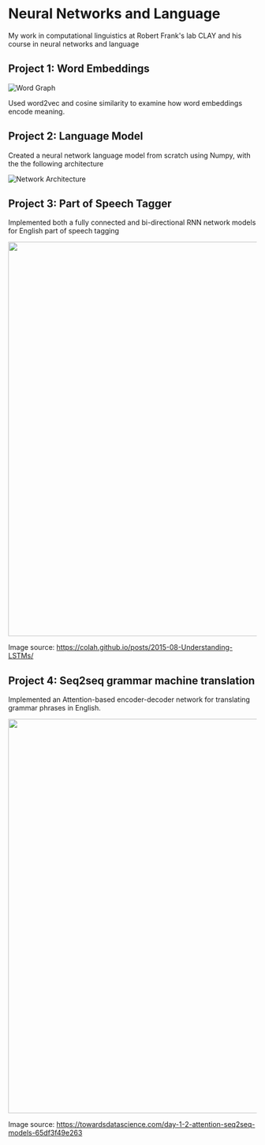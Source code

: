 # Neural Networks and Language
My work in computational linguistics at Robert Frank's lab CLAY and his course in neural networks and language

## Project 1: Word Embeddings

![Word Graph](https://cdn.discordapp.com/attachments/584925805042335756/723680405860909167/5eb47c77c184ea00018a62d0.png)

Used word2vec and cosine similarity to examine how word embeddings encode meaning.

## Project 2: Language Model

Created a neural network language model from scratch using Numpy, with the the following architecture

![Network Architecture](https://cdn.discordapp.com/attachments/584925805042335756/723681905513332757/unknown.png)

## Project 3: Part of Speech Tagger
Implemented both a fully connected and bi-directional RNN network models for English part of speech tagging

<img src="https://colah.github.io/posts/2015-08-Understanding-LSTMs/img/RNN-unrolled.png" width="800">

Image source: https://colah.github.io/posts/2015-08-Understanding-LSTMs/

## Project 4: Seq2seq grammar machine translation
Implemented an Attention-based encoder-decoder network for translating grammar phrases in English.


<img src="https://miro.medium.com/max/1400/1*A4H-IhqwjNZ_eL57Cqch0A.png" width="800">

Image source: https://towardsdatascience.com/day-1-2-attention-seq2seq-models-65df3f49e263

